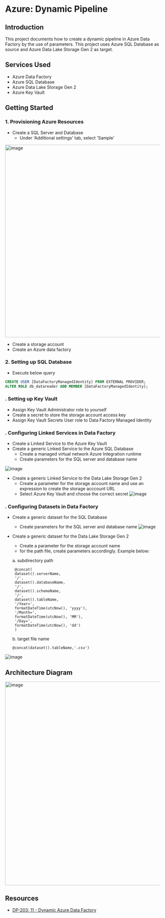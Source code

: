 # Azure: Dynamic Pipeline

## Introduction

This project documents how to create a dynamic pipeline in Azure Data Factory by the use of parameters. 
This project uses Azure SQL Database as source and Azure Data Lake Storage Gen 2 as target.

## Services Used

- Azure Data Factory
- Azure SQL Database
- Azure Data Lake Storage Gen 2
- Azure Key Vault

## Getting Started

### 1. Provisioning Azure Resources
- Create a SQL Server and Database
  - Under 'Additional settings' tab, select 'Sample'
<img width="627" alt="image" src="https://github.com/user-attachments/assets/3d06f77d-5e09-4bec-9f5b-4860d70e9066" />

- Create a storage account
- Create an Azure data factory

### 2. Setting up SQL Database
- Execute below query
```sql
CREATE USER [DataFactoryManagedIdentity] FROM EXTERNAL PROVIDER;
ALTER ROLE db_datareader ADD MEMBER [DataFactoryManagedIdentity];
```

### . Setting up Key Vault
- Assign Key Vault Administrator role to yourself
- Create a secret to store the storage account access key
- Assign Key Vault Secrets User role to Data Factory Managed Identity

### . Configuring Linked Services in Data Factory
- Create a Linked Service to the Azure Key Vault
- Create a generic Linked Service to the Azure SQL Database
  - Create a managed virtual network Azure Integration runtime 
  - Create parameters for the SQL server and database name

![image](https://github.com/user-attachments/assets/38fb5695-3368-45bb-a392-1e1cfd5048f7)

- Create a generic Linked Service to the Data Lake Storage Gen 2
  - Create a parameter for the storage account name and use an expression to create the storage acccount URL
  - Select Azure Key Vault and choose the correct secret
![image](https://github.com/user-attachments/assets/d8c26eb7-9fed-44a5-b1f4-a3fe9b7b508a)

### . Configuring Datasets in Data Factory
- Create a generic dataset for the SQL Database
  - Create parameters for the SQL server and database name
![image](https://github.com/user-attachments/assets/31c80aee-4ec5-4627-86c3-6809ca2c332b)

- Create a generic dataset for the Data Lake Storage Gen 2
  - Create a parameter for the storage account name
  - for the path file, create parameters accordingly. Example below:

  a. subdirectory path
   ```adflang
    @concat(
    dataset().serverName,
    '/',
    dataset().databaseName,
    '/',
    dataset().schemaName,
    '/',
    dataset().tableName,
    '/Year=',
    formatDateTime(utcNow(), 'yyyy'),
    '/Month=',
    formatDateTime(utcNow(), 'MM'),
    '/Day=',
    formatDateTime(utcNow(), 'dd')
    )
   ```
  b. target file name
   ```adflang
   @concat(dataset().tableName,'.csv')
   ```

![image](https://github.com/user-attachments/assets/12356354-8296-4109-8b2c-becc23116ae0)


## Architecture Diagram

<img width="663" alt="image" src="https://github.com/user-attachments/assets/167d2cb2-d626-469c-af39-ba0845bf3c4b" />


## Resources

- [DP-203: 11 - Dynamic Azure Data Factory](https://www.youtube.com/watch?v=BSQ8rRZUno0&list=PLuQSde7Xvu7DCRenR1otgxAplTtnzKO9e&index=12&ab_channel=TybulonAzure)
